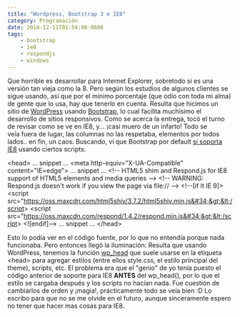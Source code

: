 ```yaml
---
title: "Wordpress, Bootstrap 3 e IE8"
category: Programación
date: 2014-12-11T01:54:00-0600
tags:
    - bootstrap
    - ie8
    - respondjs
    - windows
---
```


Que horrible es desarrollar para Internet Explorer, sobretodo si es una versión tan vieja como la 8. Pero según los estudios de algunos clientes se sigue usando, así que por el mínimo porcentaje (que odio con toda mi alma) de gente que lo usa, hay que tenerlo en cuenta. Resulta que hicimos un sitio de [WordPress](https://wordpress.org/) usando [Bootstrap](http://getbootstrap.com/), lo cual facilita muchísimo el desarrollo de sitios responsivos. Como se acerca la entrega, tocó el turno de revisar como se ve en IE8, y... ¡casi muero de un infarto! Todo se veía fuera de lugar, las columnas no las respetaba, elementos por todos lados.. en fin, un caos. Buscando, vi que Bootstrap por default [si soporta IE8](http://getbootstrap.com/getting-started/#support-ie8-ie9) usando ciertos scripts:

&lt;head&gt;
    ... snippet ...
    &lt;meta http-equiv=&#34;X-UA-Compatible&#34; content=&#34;IE=edge&#34;&gt;
    ... snippet ...
    &lt;!-- HTML5 shim and Respond.js for IE8 support of HTML5 elements and media queries --&gt;
    &lt;!-- WARNING: Respond.js doesn&#39;t work if you view the page via file:// --&gt;
    &lt;!--\[if lt IE 9\]&gt;
    &lt;script src=&#34;https://oss.maxcdn.com/html5shiv/3.7.2/html5shiv.min.js&#34;&gt;&lt;/script&gt;
    &lt;script src=&#34;https://oss.maxcdn.com/respond/1.4.2/respond.min.js&#34;&gt;&lt;/script&gt;
    &lt;!\[endif\]--&gt;
    ... snippet ...
&lt;/head&gt;

Esto lo podía ver en el código fuente, por lo que no entendía porque nada funcionaba. Pero entonces llegó la iluminación: Resulta que usando WordPress, tenemos la función [wp\_head](http://codex.wordpress.org/Function_Reference/wp_head) que suele usarse en la etiqueta &lt;head&gt; para agregar estilos (entre ellos style.css, el estilo principal del theme), scripts, etc. El problema era que el &#34;genio&#34; de yo tenía puesto el código anterior de soporte para IE8 **ANTES** del wp\_head(), por lo que el estilo se cargaba después y los scripts no hacían nada. Fue cuestión de cambiarlos de orden y ¡magia!, prácticamente todo se veía bien :D Lo escribo para que no se me olvide en el futuro, aunque sinceramente espero no tener que hacer mas cosas para IE8.